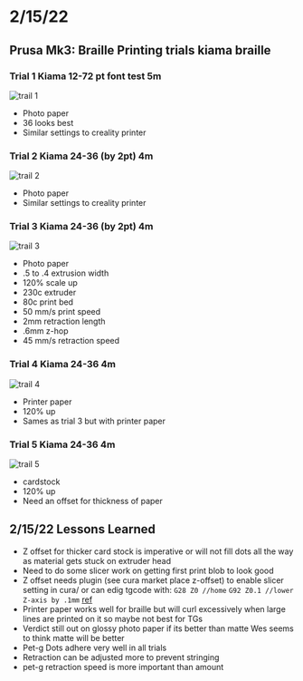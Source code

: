 # 2/15/22
## Prusa Mk3: Braille Printing trials kiama braille

### Trial 1 Kiama  12-72 pt font test 5m
![trail 1](trial1.JPEG)
* Photo paper
* 36 looks best
* Similar settings to creality printer
### Trial 2 Kiama 24-36 (by 2pt) 4m
![trail 2](trial2.JPEG)
* Photo paper
* Similar settings to creality printer
### Trial 3 Kiama 24-36 (by 2pt) 4m
![trail 3](trial3.JPEG)
* Photo paper
* .5 to .4 extrusion width 
* 120% scale up
* 230c extruder 
* 80c print bed
* 50 mm/s print speed
* 2mm retraction length
* .6mm z-hop
* 45 mm/s retraction speed
### Trial 4 Kiama 24-36 4m
![trail 4](trial4.JPEG)
* Printer paper
* 120% up
* Sames as trial 3 but with printer paper
### Trial 5 Kiama 24-36 4m
![trail 5](trial5.JPEG)
* cardstock
* 120% up
* Need an offset for thickness of paper

## 2/15/22 Lessons Learned
* Z offset for thicker card stock is imperative or will not fill dots all the way as material gets stuck on extruder head 
* Need to do some slicer work on getting first print blob to look good
* Z offset needs plugin (see cura market place z-offset) to enable slicer setting in cura/ or can edig tgcode with: 
`G28 Z0 //home` 
`G92 Z0.1 //lower Z-axis by .1mm`
[ref](https://all3dp.com/2/z-offset-3d-printing-how-to-adjust-it/) 
* Printer paper works well for braille but will curl excessively when large lines are printed on it so maybe not best for TGs
* Verdict still out on glossy photo paper if its better than matte Wes seems to think matte will be better 
* Pet-g Dots adhere very well in all trials 
* Retraction can be adjusted more to prevent stringing 
* pet-g retraction speed is more important than amount

